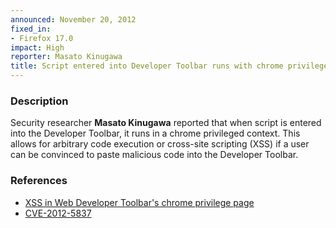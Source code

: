 ```yaml
---
announced: November 20, 2012
fixed_in:
- Firefox 17.0
impact: High
reporter: Masato Kinugawa
title: Script entered into Developer Toolbar runs with chrome privileges
---
```


<h3>Description</h3>

<p>Security researcher <strong>Masato Kinugawa</strong> reported that when script is entered into the Developer Toolbar, it runs in a chrome privileged context. This allows for arbitrary code execution or cross-site scripting (XSS) if a user can be convinced to paste malicious code into the Developer Toolbar.
</p>


<h3>References</h3>

<ul>
  <li><a href="https://bugzilla.mozilla.org/show_bug.cgi?id=800363">
       XSS in Web Developer Toolbar's chrome privilege page</a></li>
  <li><a href="http://cve.mitre.org/cgi-bin/cvename.cgi?name=CVE-2012-5837" class="ex-ref">CVE-2012-5837</a></li>
</ul>




